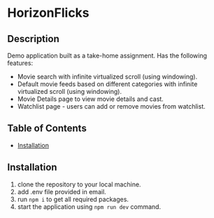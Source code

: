 # HorizonFlicks

## Description

Demo application built as a take-home assignment. Has the following features:

- Movie search with infinite virtualized scroll (using windowing).
- Default movie feeds based on different categories with infinite virtualized scroll (using windowing).
- Movie Details page to view movie details and cast.
- Watchlist page - users can add or remove movies from watchlist.

## Table of Contents

- [Installation](#installation)

## Installation

1. clone the repository to your local machine.
3. add .env file provided in email.
4. run `npm i` to get all required packages.
5. start the application using `npm run dev` command.
